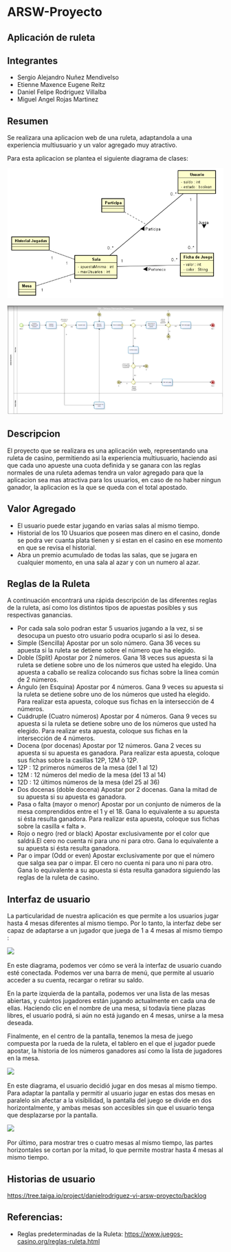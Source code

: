 # ARSW-Proyecto 

## Aplicación de ruleta 

## Integrantes

* Sergio Alejandro Nuñez Mendivelso
* Etienne Maxence Eugene Reitz
* Daniel Felipe Rodriguez Villalba
* Miguel Angel Rojas Martinez

## Resumen 


Se realizara una aplicacion web de una ruleta, adaptandola a una experiencia multiusuario y un valor agregado muy atractivo.

Para esta aplicacion se plantea el siguiente diagrama de clases:

![Imagenes](https://github.com/danielrodriguezvillalba/ARSW-Proyecto/blob/master/imagenes/DiagramaClases.PNG)

![Imagenes](https://github.com/danielrodriguezvillalba/ARSW-Proyecto/blob/master/imagenes/Bizagi.png)

## Descripcion

El proyecto que se realizara es una aplicación web, representando una ruleta de casino, permitiendo asi la experiencia multiusuario, haciendo asi que cada uno apueste una cuota definida y se ganara con las reglas normales de una ruleta ademas tendra un valor agregado para que la aplicacion sea mas atractiva para los usuarios, en caso de no haber ningun ganador, la aplicacion es la que se queda con el total apostado.

## Valor Agregado

- El usuario puede estar jugando en varias salas al mismo tiempo.
- Historial de los 10 Usuarios que poseen mas dinero en el casino, donde se podra ver cuanta plata tienen y si estan en el casino en ese momento en que se revisa el historial.
- Abra un premio acumulado de todas las salas, que se jugara en cualquier momento, en una sala al azar y con un numero al azar. 

## Reglas de la Ruleta

A continuación encontrará una rápida descripción de las diferentes reglas de la ruleta, así como los distintos tipos de apuestas posibles y sus respectivas ganancias.

- Por cada sala solo podran estar 5 usuarios jugando a la vez, si se desocupa un puesto otro usuario podra ocuparlo si asi lo desea.
- Simple (Sencilla) Apostar por un solo número. Gana 36 veces su apuesta si la ruleta se detiene sobre el número que ha elegido.
- Doble (Split) Apostar por 2 números. Gana 18 veces sus apuesta si la ruleta se detiene sobre uno de los números que usted ha elegido. Una apuesta a caballo se realiza colocando sus fichas sobre la línea común de 2 números.
- Ángulo (en Esquina) Apostar por 4 números. Gana 9 veces su apuesta si la ruleta se detiene sobre uno de los números que usted ha elegido. Para realizar esta apuesta, coloque sus fichas en la intersección de 4 números.
- Cuádruple (Cuatro números) Apostar por 4 números. Gana 9 veces su apuesta si la ruleta se detiene sobre uno de los números que usted ha elegido. Para realizar esta apuesta, coloque sus fichas en la intersección de 4 números.
- Docena (por docenas) Apostar por 12 números. Gana 2 veces su apuesta si su apuesta es ganadora. Para realizar esta apuesta, coloque sus fichas sobre la casillas 12P, 12M ò 12P.
- 12P : 12 primeros números de la mesa (del 1 al 12)
- 12M : 12 números del medio de la mesa (del 13 al 14)
- 12D : 12 últimos números de la mesa (del 25 al 36)
- Dos docenas (doble docena) Apostar por 2 docenas. Gana la mitad de su apuesta si su apuesta es ganadora.
- Pasa o falta (mayor o menor) Apostar por un conjunto de números de la mesa comprendidos entre el 1 y el 18. Gana lo equivalente a su   apuesta si ésta resulta ganadora. Para realizar esta apuesta, coloque sus fichas sobre la casilla « falta ».
- Rojo o negro (red or black) Apostar exclusivamente por el color que saldrá.El cero no cuenta ni para uno ni para otro. Gana lo equivalente a su apuesta si ésta resulta ganadora.
- Par o impar (Odd or even) Apostar exclusivamente por que el número que salga sea par o impar. El cero no cuenta ni para uno ni para otro. Gana lo equivalente a su apuesta si ésta resulta ganadora siguiendo las reglas de la ruleta de casino.

## Interfaz de usuario 

La particularidad de nuestra aplicación es que permite a los usuarios jugar hasta 4 mesas diferentes al mismo tiempo. Por lo tanto, la interfaz debe ser capaz de adaptarse a un jugador que juega de 1 a 4 mesas al mismo tiempo : 

![](https://i.imgur.com/bpHMjpF.png)

En este diagrama, podemos ver cómo se verá la interfaz de usuario cuando esté conectada. Podemos ver una barra de menú, que permite al usuario acceder a su cuenta, recargar o retirar su saldo. 

En la parte izquierda de la pantalla, podemos ver una lista de las mesas abiertas, y cuántos jugadores están jugando actualmente en cada una de ellas. Haciendo clic en el nombre de una mesa, si todavía tiene plazas libres, el usuario podrá, si aún no está jugando en 4 mesas, unirse a la mesa deseada.

Finalmente, en el centro de la pantalla, tenemos la mesa de juego compuesta por la rueda de la ruleta, el tablero en el que el jugador puede apostar, la historia de los números ganadores así como la lista de jugadores en la mesa.

![](https://i.imgur.com/gHIZgjA.png)

En este diagrama, el usuario decidió jugar en dos mesas al mismo tiempo. Para adaptar la pantalla y permitir al usuario jugar en estas dos mesas en paralelo sin afectar a la visibilidad, la pantalla del juego se divide en dos horizontalmente, y ambas mesas son accesibles sin que el usuario tenga que desplazarse por la pantalla.

![](https://i.imgur.com/WZi0pEI.png)

Por último, para mostrar tres o cuatro mesas al mismo tiempo, las partes horizontales se cortan por la mitad, lo que permite mostrar hasta 4 mesas al mismo tiempo.



## Historias de usuario

https://tree.taiga.io/project/danielrodriguez-vi-arsw-proyecto/backlog

## Referencias:

- Reglas predeterminadas de la Ruleta: https://www.juegos-casino.org/reglas-ruleta.html
